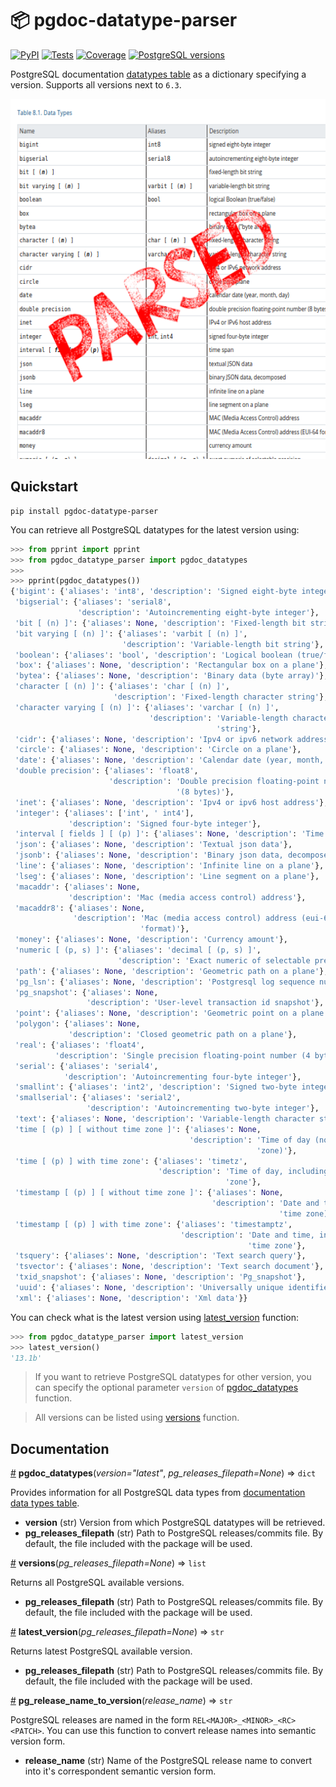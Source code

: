 # 📦 pgdoc-datatype-parser

[![PyPI][pypi-version-image]][pypi-link]
[![Tests][tests-image]][tests-link]
[![Coverage][coverage-image]][coverage-link]
[![PostgreSQL versions][pg-versions-image]][pg-datatypes-link]

PostgreSQL documentation [datatypes table][pg-datatypes-link] as a dictionary specifying a version. Supports all versions next to `6.3`.

<p align="center">
  <img width="576" height="576" src="https://raw.githubusercontent.com/mondeja/pgdoc-datatype-parser/master/pgdoc-datatypes-parsed.png">
</p>


## Quickstart

```
pip install pgdoc-datatype-parser
```

You can retrieve all PostgreSQL datatypes for the latest version using:

```python
>>> from pprint import pprint
>>> from pgdoc_datatype_parser import pgdoc_datatypes
>>>
>>> pprint(pgdoc_datatypes())
{'bigint': {'aliases': 'int8', 'description': 'Signed eight-byte integer'},
 'bigserial': {'aliases': 'serial8',
               'description': 'Autoincrementing eight-byte integer'},
 'bit [ (n) ]': {'aliases': None, 'description': 'Fixed-length bit string'},
 'bit varying [ (n) ]': {'aliases': 'varbit [ (n) ]',
                         'description': 'Variable-length bit string'},
 'boolean': {'aliases': 'bool', 'description': 'Logical boolean (true/false)'},
 'box': {'aliases': None, 'description': 'Rectangular box on a plane'},
 'bytea': {'aliases': None, 'description': 'Binary data (byte array)'},
 'character [ (n) ]': {'aliases': 'char [ (n) ]',
                       'description': 'Fixed-length character string'},
 'character varying [ (n) ]': {'aliases': 'varchar [ (n) ]',
                               'description': 'Variable-length character '
                                              'string'},
 'cidr': {'aliases': None, 'description': 'Ipv4 or ipv6 network address'},
 'circle': {'aliases': None, 'description': 'Circle on a plane'},
 'date': {'aliases': None, 'description': 'Calendar date (year, month, day)'},
 'double precision': {'aliases': 'float8',
                      'description': 'Double precision floating-point number '
                                     '(8 bytes)'},
 'inet': {'aliases': None, 'description': 'Ipv4 or ipv6 host address'},
 'integer': {'aliases': ['int', ' int4'],
             'description': 'Signed four-byte integer'},
 'interval [ fields ] [ (p) ]': {'aliases': None, 'description': 'Time span'},
 'json': {'aliases': None, 'description': 'Textual json data'},
 'jsonb': {'aliases': None, 'description': 'Binary json data, decomposed'},
 'line': {'aliases': None, 'description': 'Infinite line on a plane'},
 'lseg': {'aliases': None, 'description': 'Line segment on a plane'},
 'macaddr': {'aliases': None,
             'description': 'Mac (media access control) address'},
 'macaddr8': {'aliases': None,
              'description': 'Mac (media access control) address (eui-64 '
                             'format)'},
 'money': {'aliases': None, 'description': 'Currency amount'},
 'numeric [ (p, s) ]': {'aliases': 'decimal [ (p, s) ]',
                        'description': 'Exact numeric of selectable precision'},
 'path': {'aliases': None, 'description': 'Geometric path on a plane'},
 'pg_lsn': {'aliases': None, 'description': 'Postgresql log sequence number'},
 'pg_snapshot': {'aliases': None,
                 'description': 'User-level transaction id snapshot'},
 'point': {'aliases': None, 'description': 'Geometric point on a plane'},
 'polygon': {'aliases': None,
             'description': 'Closed geometric path on a plane'},
 'real': {'aliases': 'float4',
          'description': 'Single precision floating-point number (4 bytes)'},
 'serial': {'aliases': 'serial4',
            'description': 'Autoincrementing four-byte integer'},
 'smallint': {'aliases': 'int2', 'description': 'Signed two-byte integer'},
 'smallserial': {'aliases': 'serial2',
                 'description': 'Autoincrementing two-byte integer'},
 'text': {'aliases': None, 'description': 'Variable-length character string'},
 'time [ (p) ] [ without time zone ]': {'aliases': None,
                                        'description': 'Time of day (no time '
                                                       'zone)'},
 'time [ (p) ] with time zone': {'aliases': 'timetz',
                                 'description': 'Time of day, including time '
                                                'zone'},
 'timestamp [ (p) ] [ without time zone ]': {'aliases': None,
                                             'description': 'Date and time (no '
                                                            'time zone)'},
 'timestamp [ (p) ] with time zone': {'aliases': 'timestamptz',
                                      'description': 'Date and time, including '
                                                     'time zone'},
 'tsquery': {'aliases': None, 'description': 'Text search query'},
 'tsvector': {'aliases': None, 'description': 'Text search document'},
 'txid_snapshot': {'aliases': None, 'description': 'Pg_snapshot'},
 'uuid': {'aliases': None, 'description': 'Universally unique identifier'},
 'xml': {'aliases': None, 'description': 'Xml data'}}
```

You can check what is the latest version using [latest_version](#latest_version) function:

```python
>>> from pgdoc_datatype_parser import latest_version
>>> latest_version()
'13.1b'
```

> If you want to retrieve PostgreSQL datatypes for other version, you can specify the optional parameter `version` of [pgdoc_datatypes](#pgdoc_datatypes) function.

> All versions can be listed using [versions](#versions) function.

## Documentation

<a name="pgdoc_datatypes" href="#pgdoc_datatypes">#</a> <b>pgdoc_datatypes</b>(<i>version="latest"</i>, <i>pg_releases_filepath=None</i>) ⇒ `dict`

Provides information for all PostgreSQL data types from [documentation data types table](https://www.postgresql.org/docs/current/datatype.html#DATATYPE-TABLE).

- **version** (str) Version from which PostgreSQL datatypes will be retrieved. 
- **pg_releases_filepath** (str) Path to PostgreSQL releases/commits file. By default, the file included with the package will be used.

<a name="versions" href="#versions">#</a> <b>versions</b>(<i>pg_releases_filepath=None</i>) ⇒ `list`

Returns all PostgreSQL available versions.

- **pg_releases_filepath** (str) Path to PostgreSQL releases/commits file. By default, the file included with the package will be used.

<a name="latest_version" href="#latest_version">#</a> <b>latest_version</b>(<i>pg_releases_filepath=None</i>) ⇒ `str`

Returns latest PostgreSQL available version.

- **pg_releases_filepath** (str) Path to PostgreSQL releases/commits file. By default, the file included with the package will be used.

<a name="pg_release_name_to_version" href="#pg_release_name_to_version">#</a> <b>pg_release_name_to_version</b>(<i>release_name</i>) ⇒ `str`

PostgreSQL releases are named in the form `REL<MAJOR>_<MINOR>_<RC><PATCH>`. You can use this function to convert release names into semantic version form. 

- **release_name** (str) Name of the PostgreSQL release name to convert into it's correspondent semantic version form.

[pypi-link]: https://pypi.org/project/pgdoc-datatype-parser
[pypi-version-image]: https://img.shields.io/pypi/v/pgdoc-datatype-parser?logo=pypi&logoColor=white
[tests-link]: https://github.com/mondeja/pgdoc-datatype-parser/actions?query=workflow%3ACI
[tests-image]: https://img.shields.io/github/actions/workflow/status/mondeja/pgdoc-datatype-parser/ci.yml?branch=master&label=tests&logo=github
[coverage-image]: https://img.shields.io/coveralls/github/mondeja/pgdoc-datatype-parser?logo=coveralls
[coverage-link]: https://coveralls.io/github/mondeja/pgdoc-datatype-parser
[pg-versions-image]: https://img.shields.io/static/v1?label=PostgreSQL&message=%3E=6.3&color=336791&logo=postgresql&logoColor=white
[pg-datatypes-link]: https://www.postgresql.org/docs/current/datatype.html
